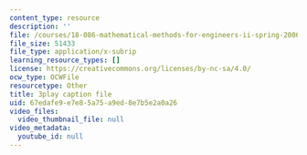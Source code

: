 ```yaml
---
content_type: resource
description: ''
file: /courses/18-086-mathematical-methods-for-engineers-ii-spring-2006/67edafe9e7e85a75a9ed8e7b5e2a0a26_94nmfDkTL-E.vtt
file_size: 51433
file_type: application/x-subrip
learning_resource_types: []
license: https://creativecommons.org/licenses/by-nc-sa/4.0/
ocw_type: OCWFile
resourcetype: Other
title: 3play caption file
uid: 67edafe9-e7e8-5a75-a9ed-8e7b5e2a0a26
video_files:
  video_thumbnail_file: null
video_metadata:
  youtube_id: null
---
```

